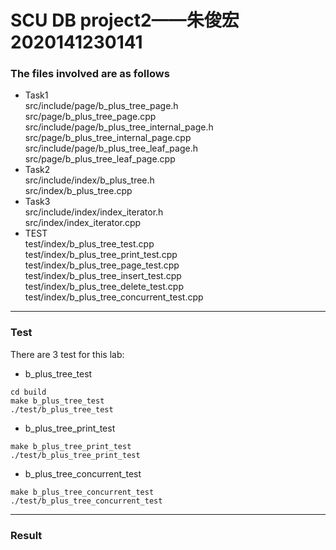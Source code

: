 # SCU DB project2——朱俊宏2020141230141

### The files involved are as follows

- Task1  
  src/include/page/b_plus_tree_page.h  
  src/page/b_plus_tree_page.cpp  
  src/include/page/b_plus_tree_internal_page.h  
  src/page/b_plus_tree_internal_page.cpp  
  src/include/page/b_plus_tree_leaf_page.h  
  src/page/b_plus_tree_leaf_page.cpp  
- Task2  
  src/include/index/b_plus_tree.h  
  src/index/b_plus_tree.cpp  
- Task3  
  src/include/index/index_iterator.h  
  src/index/index_iterator.cpp  
- TEST  
  test/index/b_plus_tree_test.cpp  
  test/index/b_plus_tree_print_test.cpp  
  test/index/b_plus_tree_page_test.cpp  
  test/index/b_plus_tree_insert_test.cpp  
  test/index/b_plus_tree_delete_test.cpp  
  test/index/b_plus_tree_concurrent_test.cpp  
---
### Test

There are 3 test for this lab:

- b_plus_tree_test

```
cd build
make b_plus_tree_test
./test/b_plus_tree_test
```
- b_plus_tree_print_test
```
make b_plus_tree_print_test
./test/b_plus_tree_print_test
```
- b_plus_tree_concurrent_test
```
make b_plus_tree_concurrent_test  
./test/b_plus_tree_concurrent_test  
```
---
### Result

